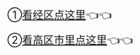 <p><font size="5">①<a href="http://theyiqilai.com/?t/13.html" target="_self" title="" class="">看经区点这里</a>👈</font><span style="font-size: x-large;">👈</span></p><p><font size="5">②<a href="http://theyiqilai.com/?t/9.html" target="_self" title="" class="">看高区市里点这里</a></font><span style="font-size: x-large;">👈</span><span style="font-size: x-large;">👈</span></p>
